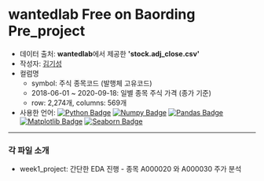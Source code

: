 # wantedlab Free on Baording Pre_project
- 데이터 출처: **wantedlab**에서 제공한 **'stock.adj_close.csv'**
- 작성자: [김기성](https://github.com/Ki-Sung)
- 컬럼명
  - symbol: 주식 종목코드 (발행체 고유코드)
  - 2018-06-01 ~ 2020-09-18: 일별 종목 주식 가격 (종가 기준)
  - row: 2,274개, columns: 569개
- 사용한 언어: [![Python Badge](http://img.shields.io/badge/-Python%20-blue?style=flat-square&&logoColor=yellow&logo=python&link=https://www.python.org/)](https://www.python.org/) [![Numpy Badge](http://img.shields.io/badge/-Numpy%20-013243?style=flat-square&&logoColor=white&logo=numpy&link=https://numpy.org/)](https://numpy.org/) [![Pandas Badge](http://img.shields.io/badge/-Pandas%20-150458?style=flat-square&logoColor=white&logo=pandas&link=https://pandas.pydata.org/)](https://pandas.pydata.org/) [![Matplotlib Badge](http://img.shields.io/badge/-Matplotlib%20-2350A9?style=flat-square&logoColor=white&logo=matplotlib&link=https://matplotlib.org/)](https://matplotlib.org/) [![Seaborn Badge](http://img.shields.io/badge/-Seaborn%20-212E50?style=flat-square&logoColor=white&logo=seaborn&link=https://seaborn.pydata.org/)](https://seaborn.pydata.org/) 
---
### 각 파일 소개 
- week1_project: 간단한 EDA 진행 - 종목 A000020 와 A000030 주가 분석
